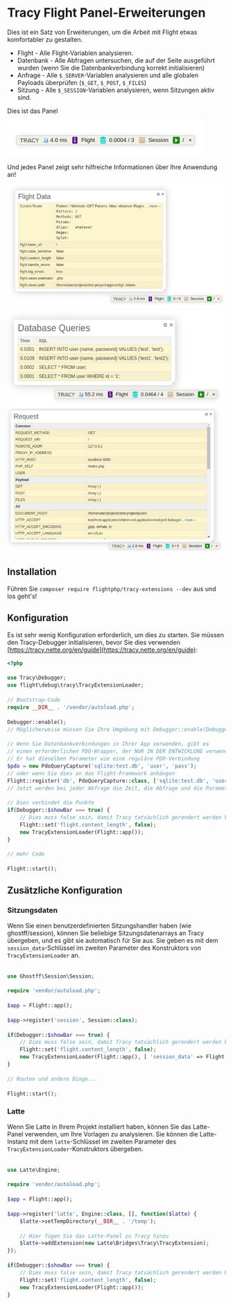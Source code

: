 Tracy Flight Panel-Erweiterungen
=====

Dies ist ein Satz von Erweiterungen, um die Arbeit mit Flight etwas komfortabler zu gestalten.

- Flight - Alle Flight-Variablen analysieren.
- Datenbank - Alle Abfragen untersuchen, die auf der Seite ausgeführt wurden (wenn Sie die Datenbankverbindung korrekt initialisieren)
- Anfrage - Alle `$_SERVER`-Variablen analysieren und alle globalen Payloads überprüfen (`$_GET`, `$_POST`, `$_FILES`)
- Sitzung - Alle `$_SESSION`-Variablen analysieren, wenn Sitzungen aktiv sind.

Dies ist das Panel

![Flight-Leiste](https://raw.githubusercontent.com/flightphp/tracy-extensions/master/flight-tracy-bar.png)

Und jedes Panel zeigt sehr hilfreiche Informationen über Ihre Anwendung an!

![Flight-Daten](https://raw.githubusercontent.com/flightphp/tracy-extensions/master/flight-var-data.png)
![Flight-Datenbank](https://raw.githubusercontent.com/flightphp/tracy-extensions/master/flight-db.png)
![Flight-Anfrage](https://raw.githubusercontent.com/flightphp/tracy-extensions/master/flight-request.png)

Installation
-------
Führen Sie `composer require flightphp/tracy-extensions --dev` aus und los geht's!

Konfiguration
-------
Es ist sehr wenig Konfiguration erforderlich, um dies zu starten. Sie müssen den Tracy-Debugger initialisieren, bevor Sie dies verwenden [https://tracy.nette.org/en/guide](https://tracy.nette.org/en/guide):

```php
<?php

use Tracy\Debugger;
use flight\debug\tracy\TracyExtensionLoader;

// Bootstrap-Code
require __DIR__ . '/vendor/autoload.php';

Debugger::enable();
// Möglicherweise müssen Sie Ihre Umgebung mit Debugger::enable(Debugger::DEVELOPMENT) angeben

// Wenn Sie Datenbankverbindungen in Ihrer App verwenden, gibt es
// einen erforderlichen PDO-Wrapper, der NUR IN DER ENTWICKLUNG verwendet werden sollte (bitte nicht in der Produktion!)
// Er hat dieselben Parameter wie eine reguläre PDO-Verbindung
$pdo = new PdoQueryCapture('sqlite:test.db', 'user', 'pass');
// oder wenn Sie dies an das Flight-Framework anhängen
Flight::register('db', PdoQueryCapture::class, ['sqlite:test.db', 'user', 'pass']);
// Jetzt werden bei jeder Abfrage die Zeit, die Abfrage und die Parameter erfasst

// Dies verbindet die Punkte
if(Debugger::$showBar === true) {
	// Dies muss false sein, damit Tracy tatsächlich gerendert werden kann :(
	Flight::set('flight.content_length', false);
	new TracyExtensionLoader(Flight::app());
}

// mehr Code

Flight::start();
```

## Zusätzliche Konfiguration

### Sitzungsdaten
Wenn Sie einen benutzerdefinierten Sitzungshandler haben (wie ghostff/session), können Sie beliebige Sitzungsdatenarrays an Tracy übergeben, und es gibt sie automatisch für Sie aus. Sie geben es mit dem `session_data`-Schlüssel im zweiten Parameter des Konstruktors von `TracyExtensionLoader` an.

```php

use Ghostff\Session\Session;

require 'vendor/autoload.php';

$app = Flight::app();

$app->register('session', Session::class);

if(Debugger::$showBar === true) {
	// Dies muss false sein, damit Tracy tatsächlich gerendert werden kann :(
	Flight::set('flight.content_length', false);
	new TracyExtensionLoader(Flight::app(), [ 'session_data' => Flight::session()->getAll() ]);
}

// Routen und andere Dinge...

Flight::start();
```

### Latte

Wenn Sie Latte in Ihrem Projekt installiert haben, können Sie das Latte-Panel verwenden, um Ihre Vorlagen zu analysieren. Sie können die Latte-Instanz mit dem `latte`-Schlüssel im zweiten Parameter des `TracyExtensionLoader`-Konstruktors übergeben.

```php

use Latte\Engine;

require 'vendor/autoload.php';

$app = Flight::app();

$app->register('latte', Engine::class, [], function($latte) {
	$latte->setTempDirectory(__DIR__ . '/temp');

	// Hier fügen Sie das Latte-Panel zu Tracy hinzu
	$latte->addExtension(new Latte\Bridges\Tracy\TracyExtension);
});

if(Debugger::$showBar === true) {
	// Dies muss false sein, damit Tracy tatsächlich gerendert werden kann :(
	Flight::set('flight.content_length', false);
	new TracyExtensionLoader(Flight::app());
}

